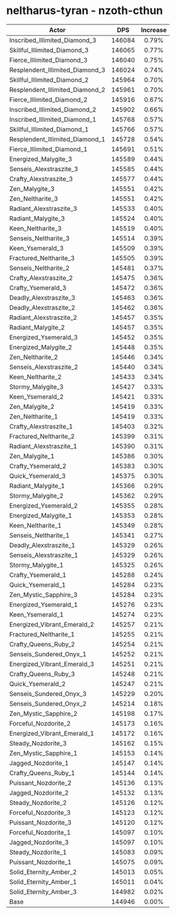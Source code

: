 # neltharus-tyran - nzoth-cthun
| Actor | DPS | Increase |
|---|:---:|:---:|
|Inscribed_Illimited_Diamond_3|146084|0.79%|
|Skillful_Illimited_Diamond_3|146065|0.77%|
|Fierce_Illimited_Diamond_3|146040|0.75%|
|Resplendent_Illimited_Diamond_3|146024|0.74%|
|Skillful_Illimited_Diamond_2|145964|0.70%|
|Resplendent_Illimited_Diamond_2|145961|0.70%|
|Fierce_Illimited_Diamond_2|145916|0.67%|
|Inscribed_Illimited_Diamond_2|145902|0.66%|
|Inscribed_Illimited_Diamond_1|145768|0.57%|
|Skillful_Illimited_Diamond_1|145766|0.57%|
|Resplendent_Illimited_Diamond_1|145728|0.54%|
|Fierce_Illimited_Diamond_1|145691|0.51%|
|Energized_Malygite_3|145589|0.44%|
|Senseis_Alexstraszite_3|145585|0.44%|
|Crafty_Alexstraszite_3|145577|0.44%|
|Zen_Malygite_3|145551|0.42%|
|Zen_Neltharite_3|145551|0.42%|
|Radiant_Alexstraszite_3|145533|0.40%|
|Radiant_Malygite_3|145524|0.40%|
|Keen_Neltharite_3|145519|0.40%|
|Senseis_Neltharite_3|145514|0.39%|
|Keen_Ysemerald_3|145509|0.39%|
|Fractured_Neltharite_3|145505|0.39%|
|Senseis_Neltharite_2|145481|0.37%|
|Crafty_Alexstraszite_2|145475|0.36%|
|Crafty_Ysemerald_3|145472|0.36%|
|Deadly_Alexstraszite_3|145463|0.36%|
|Deadly_Alexstraszite_2|145462|0.36%|
|Radiant_Alexstraszite_2|145457|0.35%|
|Radiant_Malygite_2|145457|0.35%|
|Energized_Ysemerald_3|145452|0.35%|
|Energized_Malygite_2|145448|0.35%|
|Zen_Neltharite_2|145446|0.34%|
|Senseis_Alexstraszite_2|145440|0.34%|
|Keen_Neltharite_2|145433|0.34%|
|Stormy_Malygite_3|145427|0.33%|
|Keen_Ysemerald_2|145421|0.33%|
|Zen_Malygite_2|145419|0.33%|
|Zen_Neltharite_1|145419|0.33%|
|Crafty_Alexstraszite_1|145403|0.32%|
|Fractured_Neltharite_2|145399|0.31%|
|Radiant_Alexstraszite_1|145390|0.31%|
|Zen_Malygite_1|145386|0.30%|
|Crafty_Ysemerald_2|145383|0.30%|
|Quick_Ysemerald_3|145375|0.30%|
|Radiant_Malygite_1|145366|0.29%|
|Stormy_Malygite_2|145362|0.29%|
|Energized_Ysemerald_2|145355|0.28%|
|Energized_Malygite_1|145353|0.28%|
|Keen_Neltharite_1|145349|0.28%|
|Senseis_Neltharite_1|145341|0.27%|
|Deadly_Alexstraszite_1|145329|0.26%|
|Senseis_Alexstraszite_1|145329|0.26%|
|Stormy_Malygite_1|145325|0.26%|
|Crafty_Ysemerald_1|145288|0.24%|
|Quick_Ysemerald_1|145284|0.23%|
|Zen_Mystic_Sapphire_3|145284|0.23%|
|Energized_Ysemerald_1|145276|0.23%|
|Keen_Ysemerald_1|145274|0.23%|
|Energized_Vibrant_Emerald_2|145257|0.21%|
|Fractured_Neltharite_1|145255|0.21%|
|Crafty_Queens_Ruby_2|145254|0.21%|
|Senseis_Sundered_Onyx_1|145252|0.21%|
|Energized_Vibrant_Emerald_3|145251|0.21%|
|Crafty_Queens_Ruby_3|145248|0.21%|
|Quick_Ysemerald_2|145247|0.21%|
|Senseis_Sundered_Onyx_3|145229|0.20%|
|Senseis_Sundered_Onyx_2|145214|0.18%|
|Zen_Mystic_Sapphire_2|145198|0.17%|
|Forceful_Nozdorite_2|145173|0.16%|
|Energized_Vibrant_Emerald_1|145172|0.16%|
|Steady_Nozdorite_3|145162|0.15%|
|Zen_Mystic_Sapphire_1|145153|0.14%|
|Jagged_Nozdorite_1|145147|0.14%|
|Crafty_Queens_Ruby_1|145144|0.14%|
|Puissant_Nozdorite_2|145136|0.13%|
|Jagged_Nozdorite_2|145132|0.13%|
|Steady_Nozdorite_2|145126|0.12%|
|Forceful_Nozdorite_3|145123|0.12%|
|Puissant_Nozdorite_3|145120|0.12%|
|Forceful_Nozdorite_1|145097|0.10%|
|Jagged_Nozdorite_3|145097|0.10%|
|Steady_Nozdorite_1|145083|0.09%|
|Puissant_Nozdorite_1|145075|0.09%|
|Solid_Eternity_Amber_2|145013|0.05%|
|Solid_Eternity_Amber_1|145011|0.04%|
|Solid_Eternity_Amber_3|144982|0.02%|
|Base|144946|0.00%|
